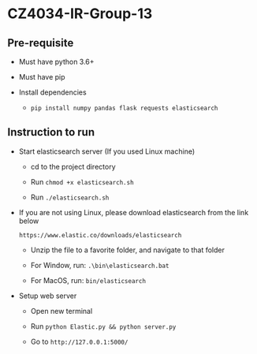 # CZ4034-IR-Group-13

## Pre-requisite

- Must have python 3.6+

- Must have pip

- Install dependencies

  - `pip install numpy pandas flask requests elasticsearch`

## Instruction to run

- Start elasticsearch server (If you used Linux machine)

  - cd to the project directory

  - Run `chmod +x elasticsearch.sh`

  - Run `./elasticsearch.sh`

- If you are not using Linux, please download elasticsearch from the link below

  `https://www.elastic.co/downloads/elasticsearch`

  - Unzip the file to a favorite folder, and navigate to that folder

  - For Window, run: `.\bin\elasticsearch.bat`

  - For MacOS, run: `bin/elasticsearch`

- Setup web server

  - Open new terminal

  - Run `python Elastic.py && python server.py`

  - Go to `http://127.0.0.1:5000/`

